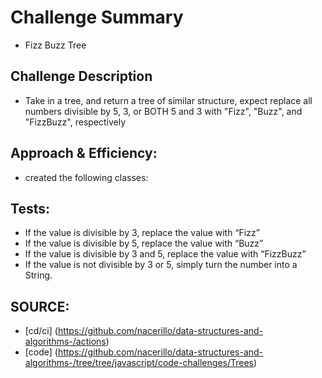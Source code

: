 # Challenge Summary

- Fizz Buzz Tree

## Challenge Description

- Take in a tree, and return a tree of similar structure, expect replace all numbers divisible by 5, 3, or BOTH 5 and 3 with "Fizz", "Buzz", and "FizzBuzz", respectively

## Approach & Efficiency:

- created the following classes:

## Tests:

- If the value is divisible by 3, replace the value with “Fizz”
- If the value is divisible by 5, replace the value with “Buzz”
- If the value is divisible by 3 and 5, replace the value with “FizzBuzz”
- If the value is not divisible by 3 or 5, simply turn the number into a String.

## SOURCE:

- [cd/ci] (https://github.com/nacerillo/data-structures-and-algorithms-/actions)
- [code] (https://github.com/nacerillo/data-structures-and-algorithms-/tree/tree/javascript/code-challenges/Trees)
